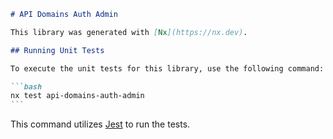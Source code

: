 ````markdown
# API Domains Auth Admin

This library was generated with [Nx](https://nx.dev).

## Running Unit Tests

To execute the unit tests for this library, use the following command:

```bash
nx test api-domains-auth-admin
```
````

This command utilizes [Jest](https://jestjs.io) to run the tests.

```

```
